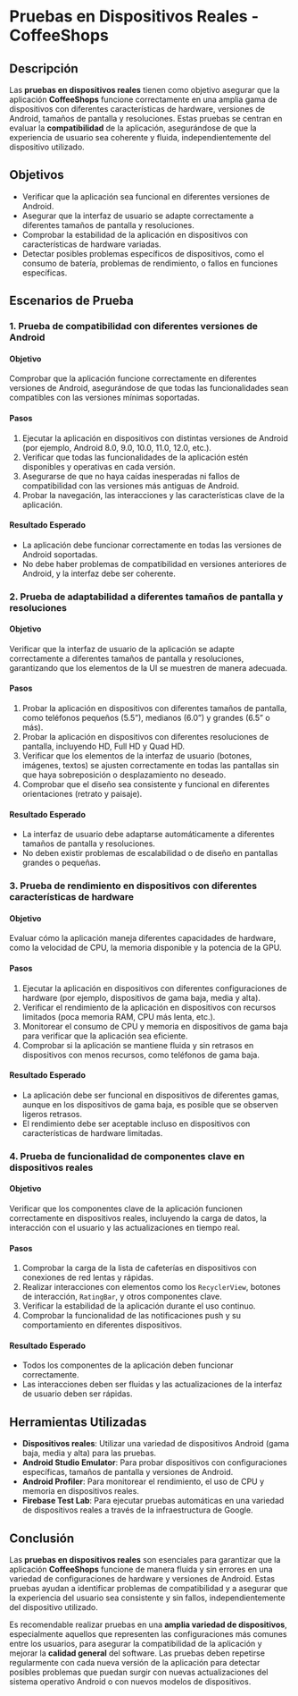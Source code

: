 # Pruebas en Dispositivos Reales - CoffeeShops

## Descripción

Las **pruebas en dispositivos reales** tienen como objetivo asegurar que la aplicación **CoffeeShops** funcione correctamente en una amplia gama de dispositivos con diferentes características de hardware, versiones de Android, tamaños de pantalla y resoluciones. Estas pruebas se centran en evaluar la **compatibilidad** de la aplicación, asegurándose de que la experiencia de usuario sea coherente y fluida, independientemente del dispositivo utilizado.

## Objetivos

- Verificar que la aplicación sea funcional en diferentes versiones de Android.
- Asegurar que la interfaz de usuario se adapte correctamente a diferentes tamaños de pantalla y resoluciones.
- Comprobar la estabilidad de la aplicación en dispositivos con características de hardware variadas.
- Detectar posibles problemas específicos de dispositivos, como el consumo de batería, problemas de rendimiento, o fallos en funciones específicas.


## Escenarios de Prueba

### 1. **Prueba de compatibilidad con diferentes versiones de Android**

#### Objetivo
Comprobar que la aplicación funcione correctamente en diferentes versiones de Android, asegurándose de que todas las funcionalidades sean compatibles con las versiones mínimas soportadas.

#### Pasos
1. Ejecutar la aplicación en dispositivos con distintas versiones de Android (por ejemplo, Android 8.0, 9.0, 10.0, 11.0, 12.0, etc.).
2. Verificar que todas las funcionalidades de la aplicación estén disponibles y operativas en cada versión.
3. Asegurarse de que no haya caídas inesperadas ni fallos de compatibilidad con las versiones más antiguas de Android.
4. Probar la navegación, las interacciones y las características clave de la aplicación.

#### Resultado Esperado
- La aplicación debe funcionar correctamente en todas las versiones de Android soportadas.
- No debe haber problemas de compatibilidad en versiones anteriores de Android, y la interfaz debe ser coherente.


### 2. **Prueba de adaptabilidad a diferentes tamaños de pantalla y resoluciones**

#### Objetivo
Verificar que la interfaz de usuario de la aplicación se adapte correctamente a diferentes tamaños de pantalla y resoluciones, garantizando que los elementos de la UI se muestren de manera adecuada.

#### Pasos
1. Probar la aplicación en dispositivos con diferentes tamaños de pantalla, como teléfonos pequeños (5.5”), medianos (6.0”) y grandes (6.5” o más).
2. Probar la aplicación en dispositivos con diferentes resoluciones de pantalla, incluyendo HD, Full HD y Quad HD.
3. Verificar que los elementos de la interfaz de usuario (botones, imágenes, textos) se ajusten correctamente en todas las pantallas sin que haya sobreposición o desplazamiento no deseado.
4. Comprobar que el diseño sea consistente y funcional en diferentes orientaciones (retrato y paisaje).

#### Resultado Esperado
- La interfaz de usuario debe adaptarse automáticamente a diferentes tamaños de pantalla y resoluciones.
- No deben existir problemas de escalabilidad o de diseño en pantallas grandes o pequeñas.


### 3. **Prueba de rendimiento en dispositivos con diferentes características de hardware**

#### Objetivo
Evaluar cómo la aplicación maneja diferentes capacidades de hardware, como la velocidad de CPU, la memoria disponible y la potencia de la GPU.

#### Pasos
1. Ejecutar la aplicación en dispositivos con diferentes configuraciones de hardware (por ejemplo, dispositivos de gama baja, media y alta).
2. Verificar el rendimiento de la aplicación en dispositivos con recursos limitados (poca memoria RAM, CPU más lenta, etc.).
3. Monitorear el consumo de CPU y memoria en dispositivos de gama baja para verificar que la aplicación sea eficiente.
4. Comprobar si la aplicación se mantiene fluida y sin retrasos en dispositivos con menos recursos, como teléfonos de gama baja.

#### Resultado Esperado
- La aplicación debe ser funcional en dispositivos de diferentes gamas, aunque en los dispositivos de gama baja, es posible que se observen ligeros retrasos.
- El rendimiento debe ser aceptable incluso en dispositivos con características de hardware limitadas.


### 4. **Prueba de funcionalidad de componentes clave en dispositivos reales**

#### Objetivo
Verificar que los componentes clave de la aplicación funcionen correctamente en dispositivos reales, incluyendo la carga de datos, la interacción con el usuario y las actualizaciones en tiempo real.

#### Pasos
1. Comprobar la carga de la lista de cafeterías en dispositivos con conexiones de red lentas y rápidas.
2. Realizar interacciones con elementos como los `RecyclerView`, botones de interacción, `RatingBar`, y otros componentes clave.
3. Verificar la estabilidad de la aplicación durante el uso continuo.
4. Comprobar la funcionalidad de las notificaciones push y su comportamiento en diferentes dispositivos.

#### Resultado Esperado
- Todos los componentes de la aplicación deben funcionar correctamente.
- Las interacciones deben ser fluidas y las actualizaciones de la interfaz de usuario deben ser rápidas.


## Herramientas Utilizadas

- **Dispositivos reales**: Utilizar una variedad de dispositivos Android (gama baja, media y alta) para las pruebas.
- **Android Studio Emulator**: Para probar dispositivos con configuraciones específicas, tamaños de pantalla y versiones de Android.
- **Android Profiler**: Para monitorear el rendimiento, el uso de CPU y memoria en dispositivos reales.
- **Firebase Test Lab**: Para ejecutar pruebas automáticas en una variedad de dispositivos reales a través de la infraestructura de Google.


## Conclusión

Las **pruebas en dispositivos reales** son esenciales para garantizar que la aplicación **CoffeeShops** funcione de manera fluida y sin errores en una variedad de configuraciones de hardware y versiones de Android. Estas pruebas ayudan a identificar problemas de compatibilidad y a asegurar que la experiencia del usuario sea consistente y sin fallos, independientemente del dispositivo utilizado.

Es recomendable realizar pruebas en una **amplia variedad de dispositivos**, especialmente aquellos que representen las configuraciones más comunes entre los usuarios, para asegurar la compatibilidad de la aplicación y mejorar la **calidad general** del software. Las pruebas deben repetirse regularmente con cada nueva versión de la aplicación para detectar posibles problemas que puedan surgir con nuevas actualizaciones del sistema operativo Android o con nuevos modelos de dispositivos.
